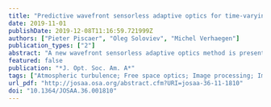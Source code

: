 ```yaml
---
title: "Predictive wavefront sensorless adaptive optics for time-varying aberrations"
date: 2019-11-01
publishDate: 2019-12-08T11:16:59.721999Z
authors: ["Pieter Piscaer", "Oleg Soloviev", "Michel Verhaegen"]
publication_types: ["2"]
abstract: "A new wavefront sensorless adaptive optics method is presented that can accurately correct for time-varying aberrations using a single focal plane image at each sample instance. The linear relation between the mean square of the aberration gradient and the change in second moment of the image forms the basis of the presented method. The new algorithm results in significant improvements when an accurate model of the aberration's temporal dynamics is known, by applying a Kalman filter and optimal control. Moreover, where existing wavefront sensorless adaptive optics methods update all modes sequentially, the information of the Kalman filter is used to select and update the modes that are expected to give the greatest improvement in performance. The performance is analyzed in a simulation of an adaptive optics system for atmospheric turbulence. The results show that the new method is able to correct for the aberration more accurately for higher wind speeds and higher noise levels than existing algorithms."
featured: false
publication: "*J. Opt. Soc. Am. A*"
tags: ["Atmospheric turbulence; Free space optics; Image processing; Image quality; Phase retrieval; Wavefront aberrations"]
url_pdf: "http://josaa.osa.org/abstract.cfm?URI=josaa-36-11-1810"
doi: "10.1364/JOSAA.36.001810"
---
```


